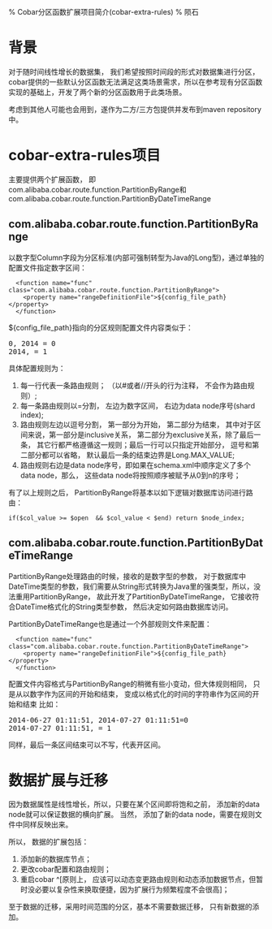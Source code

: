 % Cobar分区函数扩展项目简介(cobar-extra-rules)
% 陨石

# 背景

对于随时间线性增长的数据集， 我们希望按照时间段的形式对数据集进行分区， cobar提供的一些默认分区函数无法满足这类场景需求，所以在参考现有分区函数实现的基础上，开发了两个新的分区函数用于此类场景。

考虑到其他人可能也会用到，遂作为二方/三方包提供并发布到maven repository中。


# cobar-extra-rules项目

主要提供两个扩展函数， 即com.alibaba.cobar.route.function.PartitionByRange和com.alibaba.cobar.route.function.PartitionByDateTimeRange

## com.alibaba.cobar.route.function.PartitionByRange

以数字型Column字段为分区标准(内部可强制转型为Java的Long型)，通过单独的配置文件指定数字区间：

~~~~~~~ {.xml}
  <function name="func" class="com.alibaba.cobar.route.function.PartitionByRange">
    <property name="rangeDefinitionFile">${config_file_path}</property>
  </function>
~~~~~~~

${config_file_path}指向的分区规则配置文件内容类似于：

<pre>
0, 2014 = 0
2014, = 1
</pre>

具体配置规则为：

1. 每一行代表一条路由规则； （以#或者//开头的行为注释， 不会作为路由规则）;
2. 每一条路由规则以=分割， 左边为数字区间， 右边为data node序号(shard index);
3. 路由规则左边以逗号分割， 第一部分为开始， 第二部分为结束， 其中对于区间来说，第一部分是inclusive关系， 第二部分为exclusive关系，除了最后一条， 其它行都严格遵循这一规则；最后一行可以只指定开始部分， 逗号和第二部分都可以省略， 默认最后一条的结束边界是Long.MAX_VALUE;
4. 路由规则右边是data node序号，即如果在schema.xml中顺序定义了多个data node，那么， 这些data node将按照顺序被赋予从0到n的序号；

有了以上规则之后， PartitionByRange将基本以如下逻辑对数据库访问进行路由：

~~~~~~~
if($col_value >= $open  && $col_value < $end) return $node_index;
~~~~~~~


## com.alibaba.cobar.route.function.PartitionByDateTimeRange
PartitionByRange处理路由的时候，接收的是数字型的参数， 对于数据库中DateTime类型的参数，我们需要从String形式转换为Java里的强类型，所以，没法重用PartitionByRange， 故此开发了PartitionByDateTimeRange， 它接收符合DateTime格式化的String类型参数， 然后决定如何路由数据库访问。

PartitionByDateTimeRange也是通过一个外部规则文件来配置：

~~~~~~~ {.xml}
  <function name="func" class="com.alibaba.cobar.route.function.PartitionByDateTimeRange">
    <property name="rangeDefinitionFile">${config_file_path}</property>
  </function>
~~~~~~~

配置文件内容格式与PartitionByRange的稍微有些小变动，但大体规则相同， 只是从以数字作为区间的开始和结束， 变成以格式化的时间的字符串作为区间的开始和结束 比如：

<pre>
2014-06-27 01:11:51, 2014-07-27 01:11:51=0
2014-07-27 01:11:51, = 1
</pre>

同样，最后一条区间结束可以不写，代表开区间。

# 数据扩展与迁移

因为数据属性是线性增长，所以，只要在某个区间即将饱和之前， 添加新的data node就可以保证数据的横向扩展。 当然， 添加了新的data node，需要在规则文件中同样反映出来。

所以， 数据的扩展包括：

1. 添加新的数据库节点；
2. 更改cobar配置和路由规则；
3. 重启cobar ^[原则上， 应该可以动态变更路由规则和动态添加数据节点，但暂时没必要以复杂性来换取便捷，因为扩展行为频繁程度不会很高]；

至于数据的迁移，采用时间范围的分区，基本不需要数据迁移， 只有新数据的添加。




